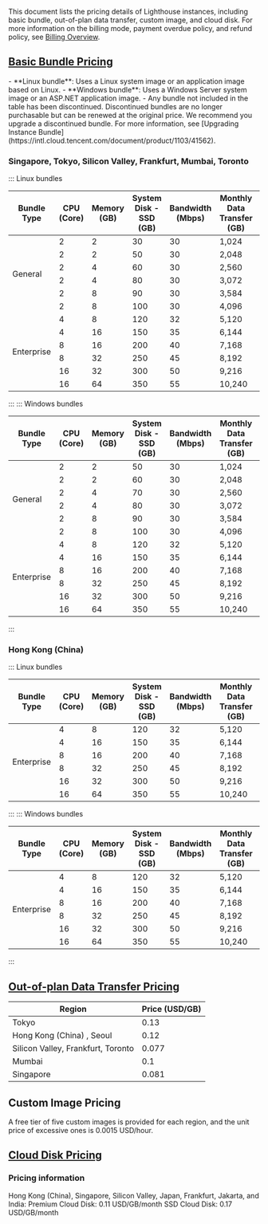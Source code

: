 This document lists the pricing details of Lighthouse instances, including basic bundle, out-of-plan data transfer, custom image, and cloud disk. For more information on the billing mode, payment overdue policy, and refund policy, see [Billing Overview](https://intl.cloud.tencent.com/document/product/1103/41403).


## [Basic Bundle Pricing](id:basisPriceDetail)
<dx-alert infotype="explain" title="">
- **Linux bundle**: Uses a Linux system image or an application image based on Linux.
- **Windows bundle**: Uses a Windows Server system image or an ASP.NET application image.
- Any bundle not included in the table has been discontinued. Discontinued bundles are no longer purchasable but can be renewed at the original price. We recommend you upgrade a discontinued bundle. For more information, see [Upgrading Instance Bundle](https://intl.cloud.tencent.com/document/product/1103/41562).
</dx-alert>

### Singapore, Tokyo, Silicon Valley, Frankfurt, Mumbai, Toronto

<dx-tabs>
::: Linux bundles
<table>
<thead>
<tr>
<th>Bundle Type</th><th>CPU (Core)</th><th>Memory (GB)</th><th>System Disk - SSD (GB)</th><th>Bandwidth (Mbps)</th>
<th>Monthly Data Transfer (GB)</th><th>Price (USD/Month)</th>
</tr>
</thead>
<tbody>
<tr>
<tr>
<tr>
<td rowspan=6>General</td>	
<td>2</td><td>2</td><td>30</td><td>30</td><td>1,024</td><td><strong>5.0</strong></td>
</tr>
<tr>
<td>2</td><td>2</td><td>50</td><td>30</td><td>2,048</td><td><strong>7.0</strong></td>
</tr>
<td>2</td><td>4</td><td>60</td><td>30</td><td>2,560</td><td><strong>9.0</strong></td>
</tr>
<tr>
<td>2</td><td>4</td><td>80</td><td>30</td><td>3,072</td><td><strong>11.0</strong></td>
</tr>
<tr>
<td>2</td><td>8</td><td>90</td><td>30</td><td>3,584</td><td><strong>16.0</strong></td>
</tr>
<tr>
<td>2</td><td>8</td><td>100</td><td>30</td><td>4,096</td><td><strong>22.0</strong></td>
</tr>
<td rowspan=6>Enterprise</td>	
<td>4</td><td>8</td><td>120</td><td>32</td><td>5,120</td><td><strong>40.0</strong></td>
</tr>
<tr>
<td>4</td><td>16</td><td>150</td><td>35</td><td>6,144</td><td><strong>60.0</strong></td>
</tr>
<td>8</td><td>16</td><td>200</td><td>40</td><td>7,168</td><td><strong>90.0</strong></td>
</tr>
<tr>
<td>8</td><td>32</td><td>250</td><td>45</td><td>8,192</td><td><strong>120.0</strong></td>
</tr>
<tr>
<td>16</td><td>32</td><td>300</td><td>50</td><td>9,216</td><td><strong>180.0</strong></td>
</tr>
<tr>
<td>16</td><td>64</td><td>350</td><td>55</td><td>10,240</td><td><strong>235.0</strong></td>
</tr>
</tbody></table>
:::
::: Windows bundles
<table>
<thead>
<tr>
<th>Bundle Type</th><th>CPU (Core)</th><th>Memory (GB)</th><th>System Disk - SSD (GB)</th><th>Bandwidth (Mbps)</th>
<th>Monthly Data Transfer (GB)</th><th>Price (USD/Month)</th>
</tr>
</thead>
<tbody><tr>
<td rowspan=6>General</td>		
<td>2</td><td>2</td><td>50</td><td>30</td><td>1,024</td><td><strong>8.5</strong></td>
</tr>
<tr>
<td>2</td><td>2</td><td>60</td><td>30</td><td>2,048</td><td><strong>11.0</strong></td>
</tr>
<td>2</td><td>4</td><td>70</td><td>30</td><td>2,560</td><td><strong>15.0</strong></td>
</tr>
<tr>
<td>2</td><td>4</td><td>80</td><td>30</td><td>3,072</td><td><strong>20.0</strong></td>
</tr>
<tr>
<td>2</td><td>8</td><td>90</td><td>30</td><td>3,584</td><td><strong>30.0</strong></td>
</tr>
<tr>
<td>2</td><td>8</td><td>100</td><td>30</td><td>4,096</td><td><strong>40.0</strong></td>
</tr>
<td rowspan=6>Enterprise</td>	
<td>4</td><td>8</td><td>120</td><td>32</td><td>5,120</td><td><strong>70.0</strong></td>
</tr>
<tr>
<td>4</td><td>16</td><td>150</td><td>35</td><td>6,144</td><td><strong>110.0</strong></td>
</tr>
<td>8</td><td>16</td><td>200</td><td>40</td><td>7,168</td><td><strong>165.0</strong></td>
</tr>
<tr>
<td>8</td><td>32</td><td>250</td><td>45</td><td>8,192</td><td><strong>220.0</strong></td>
</tr>
<tr>
<td>16</td><td>32</td><td>300</td><td>50</td><td>9,216</td><td><strong>325.0</strong></td>
</tr>
<tr>
<td>16</td><td>64</td><td>350</td><td>55</td><td>10,240</td><td><strong>435.0</strong></td>
</tr>
</tbody></table>
:::
</dx-tabs>

### Hong Kong (China)
<dx-tabs>
::: Linux bundles
<table>
<thead>
<tr>
<th>Bundle Type</th><th>CPU (Core)</th><th>Memory (GB)</th><th>System Disk - SSD (GB)</th><th>Bandwidth (Mbps)</th>
<th>Monthly Data Transfer (GB)</th><th>Price (USD/Month)</th>
</tr>
</thead>
<tbody>
<tr>
<tr>
<tr>
<td rowspan=6>Enterprise</td>	
<td>4</td><td>8</td><td>120</td><td>32</td><td>5,120</td><td><strong>40.0</strong></td>
</tr>
<tr>
<td>4</td><td>16</td><td>150</td><td>35</td><td>6,144</td><td><strong>60.0</strong></td>
</tr>
<td>8</td><td>16</td><td>200</td><td>40</td><td>7,168</td><td><strong>90.0</strong></td>
</tr>
<tr>
<td>8</td><td>32</td><td>250</td><td>45</td><td>8,192</td><td><strong>120.0</strong></td>
</tr>
<tr>
<td>16</td><td>32</td><td>300</td><td>50</td><td>9,216</td><td><strong>180.0</strong></td>
</tr>
<tr>
<td>16</td><td>64</td><td>350</td><td>55</td><td>10,240</td><td><strong>235.0</strong></td>	
</tr>
</tbody></table>
:::
::: Windows bundles
<table>
<thead>
<tr>
<th>Bundle Type</th><th>CPU (Core)</th><th>Memory (GB)</th><th>System Disk - SSD (GB)</th><th>Bandwidth (Mbps)</th>
<th>Monthly Data Transfer (GB)</th><th>Price (USD/Month)</th>
</tr>
</thead>
<tbody><tr>
<td rowspan=6>Enterprise</td>	
<td>4</td><td>8</td><td>120</td><td>32</td><td>5,120</td><td><strong>70.0</strong></td>
</tr>
<tr>
<td>4</td><td>16</td><td>150</td><td>35</td><td>6,144</td><td><strong>110.0</strong></td>
</tr>
<td>8</td><td>16</td><td>200</td><td>40</td><td>7,168</td><td><strong>165.0</strong></td>
</tr>
<tr>
<td>8</td><td>32</td><td>250</td><td>45</td><td>8,192</td><td><strong>220.0</strong></td>
</tr>
<tr>
<td>16</td><td>32</td><td>300</td><td>50</td><td>9,216</td><td><strong>325.0</strong></td>
</tr>
<tr>
<td>16</td><td>64</td><td>350</td><td>55</td><td>10,240</td><td><strong>435.0</strong></td>
</tr>
</tbody></table>
:::
</dx-tabs>

## [Out-of-plan Data Transfer Pricing](id:OverRatedPrice)
| Region | Price (USD/GB) |
|---------|---------|
| Tokyo | 0.13 |
| Hong Kong (China) , Seoul | 	0.12 |
| Silicon Valley, Frankfurt, Toronto	 | 	0.077 |
| Mumbai	 | 	0.1 |
| Singapore	 | 	0.081 |



## Custom Image Pricing
A free tier of five custom images is provided for each region, and the unit price of excessive ones is 0.0015 USD/hour.


## [Cloud Disk Pricing](id:cbsDetail)

### Pricing information
Hong Kong (China), Singapore, Silicon Valley, Japan, Frankfurt, Jakarta, and India: 
Premium Cloud Disk: 0.11 USD/GB/month
SSD Cloud Disk: 0.17 USD/GB/month   



